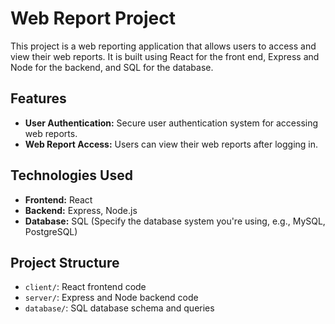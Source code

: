 # Web Report Project

This project is a web reporting application that allows users to access and view their web reports. It is built using React for the front end, Express and Node for the backend, and SQL for the database.

## Features

- **User Authentication:** Secure user authentication system for accessing web reports.
- **Web Report Access:** Users can view their web reports after logging in.

## Technologies Used

- **Frontend:** React
- **Backend:** Express, Node.js
- **Database:** SQL (Specify the database system you're using, e.g., MySQL, PostgreSQL)

## Project Structure

- `client/`: React frontend code
- `server/`: Express and Node backend code
- `database/`: SQL database schema and queries

